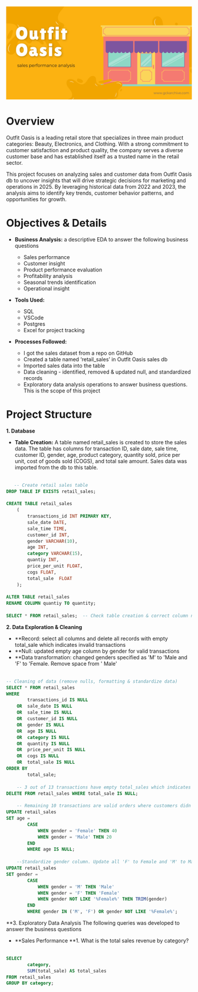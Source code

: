 ![Outfit Oasis Banner](outfit%20oasis%20banner%20%282%29.png)

# Overview

Outfit Oasis is a leading retail store that specializes in three main product categories: Beauty, Electronics, and Clothing. With a strong commitment to customer satisfaction and product quality, the company serves a diverse customer base and has established itself as a trusted name in the retail sector.

This project focuses on analyzing sales and customer data from Outfit Oasis db to uncover insights that will drive strategic decisions for marketing and operations in 2025\. By leveraging historical data from 2022 and 2023, the analysis aims to identify key trends, customer behavior patterns, and opportunities for growth.

# Objectives & Details

* **Business Analysis:** a descriptive EDA to answer the following business questions   
  * Sales performance  
  * Customer insight  
  * Product performance evaluation  
  * Profitability analysis  
  * Seasonal trends identification  
  * Operational insight  
      
* **Tools Used:**  
  * SQL  
  * VSCode  
  * Postgres
  * Excel for project tracking
     
* **Processes Followed:**  
  * I got the sales dataset from a repo on GitHub  
  * Created a table named ‘retail\_sales’ in Outfit Oasis sales db  
  * Imported sales data into the table  
  * Data cleaning \- identified, removed & updated null, and standardized records  
  * Exploratory data analysis operations to answer business questions. This is the scope of this project

# Project Structure 

**1. Database** 
  * **Table Creation:** A table named retail_sales is created to store the sales data. The table has columns for transaction ID, sale date, sale time, customer ID, gender, age, product category, quantity sold, price per unit, cost of goods sold (COGS), and total sale amount. Sales data was imported from the db to this table.

```sql

   -- Create retail sales table
DROP TABLE IF EXISTS retail_sales;

CREATE TABLE retail_sales
    (
        transactions_id	INT PRIMARY KEY,
        sale_date DATE,
        sale_time TIME,
        customer_id	INT,
        gender VARCHAR(10),
        age INT,
        category VARCHAR(15),
        quantiy	INT,
        price_per_unit FLOAT,
        cogs FLOAT,
        total_sale	FLOAT	
    );

ALTER TABLE retail_sales 
RENAME COLUMN quantiy TO quantity;

SELECT * FROM retail_sales;  -- Check table creation & correct column names

```
**2. Data Exploration & Cleaning**
* **Record: select all columns and delete all records with empty total_sale which indicates invalid transactions
* **Null: updated empty age column by gender for valid transactions
* **Data transformation: changed genders specified as 'M' to 'Male and 'F' to 'Female. Remove space from ' Male'

```sql

-- Cleaning of data (remove nulls, formatting & standardize data)
SELECT * FROM retail_sales
WHERE
        transactions_id IS NULL
    OR  sale_date IS NULL
    OR  sale_time IS NULL
    OR  customer_id IS NULL
    OR  gender IS NULL
    OR  age IS NULL
    OR  category IS NULL
    OR  quantity IS NULL
    OR  price_per_unit IS NULL
    OR  cogs IS NULL
    OR  total_sale IS NULL
ORDER BY 
        total_sale;

    -- 3 out of 13 transactions have empty total_sales which indicates invalid orders. Remove this records
DELETE FROM retail_sales WHERE total_sale IS NULL;

    -- Remaining 10 transactions are valid orders where customers didn't input their age. Update random ages
UPDATE retail_sales
SET age = 
        CASE 
            WHEN gender = 'Female' THEN 40
            WHEN gender = 'Male' THEN 20
        END
        WHERE age IS NULL;

    --Standardize gender column. Update all 'F' to Female and 'M' to Male. Remove spaces for male gender
UPDATE retail_sales
SET gender = 
        CASE 
            WHEN gender = 'M' THEN 'Male'
            WHEN gender = 'F' THEN 'Female'
            WHEN gender NOT LIKE '%Female%' THEN TRIM(gender) 
        END
        WHERE gender IN ('M', 'F') OR gender NOT LIKE '%Female%';

```
**3. Exploratory Data Analysis
The following queries was developed to answer the business questions

* **Sales Performance
**1. What is the total sales revenue by category? 

```sql

SELECT
        category, 
        SUM(total_sale) AS total_sales
FROM retail_sales 
GROUP BY category;

```


